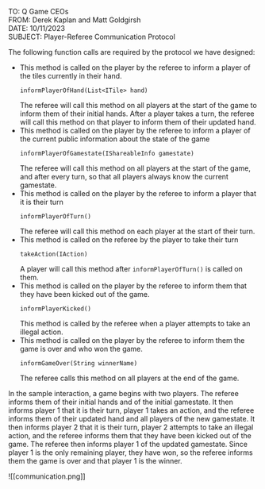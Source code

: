 TO: Q Game CEOs  
FROM: Derek Kaplan and Matt Goldgirsh  
DATE: 10/11/2023  
SUBJECT: Player-Referee Communication Protocol

The following function calls are required by the protocol we have designed:

- This method is called on the player by the referee to inform a player of the tiles currently in their hand.
  ```
  informPlayerOfHand(List<ITile> hand)
  ```
  The referee will call this method on all players at the start of the game to inform them of their initial hands. After a player takes a turn, the referee will call this method on that player to inform them of their updated hand.
- This method is called on the player by the referee to inform a player of the current public information about the state of the game
  ```
  informPlayerOfGamestate(IShareableInfo gamestate)
  ```
  The referee will call this method on all players at the start of the game, and after every turn, so that all players always know the current gamestate.
- This method is called on the player by the referee to inform a player that it is their turn
  ```
  informPlayerOfTurn()
  ```
  The referee will call this method on each player at the start of their turn.
- This method is called on the referee by the player to take their turn
  ```
  takeAction(IAction)
  ```
  A player will call this method after `informPlayerOfTurn()` is called on them.
- This method is called on the player by the referee to inform them that they have been kicked out of the game.
  ```
  informPlayerKicked()
  ```
  This method is called by the referee when a player attempts to take an illegal action.
- This method is called on the player by the referee to inform them the game is over and who won the game.
  ```
  informGameOver(String winnerName)
  ```
  The referee calls this method on all players at the end of the game.

In the sample interaction, a game begins with two players. The referee informs them of their initial hands and of the initial gamestate. It then informs player 1 that it is their turn, player 1 takes an action, and the referee informs them of their updated hand and all players of the new gamestate. It then informs player 2 that it is their turn, player 2 attempts to take an illegal action, and the referee informs them that they have been kicked out of the game. The referee then informs player 1 of the updated gamestate. Since player 1 is the only remaining player, they have won, so the referee informs them the game is over and that player 1 is the winner.

![[communication.png]]